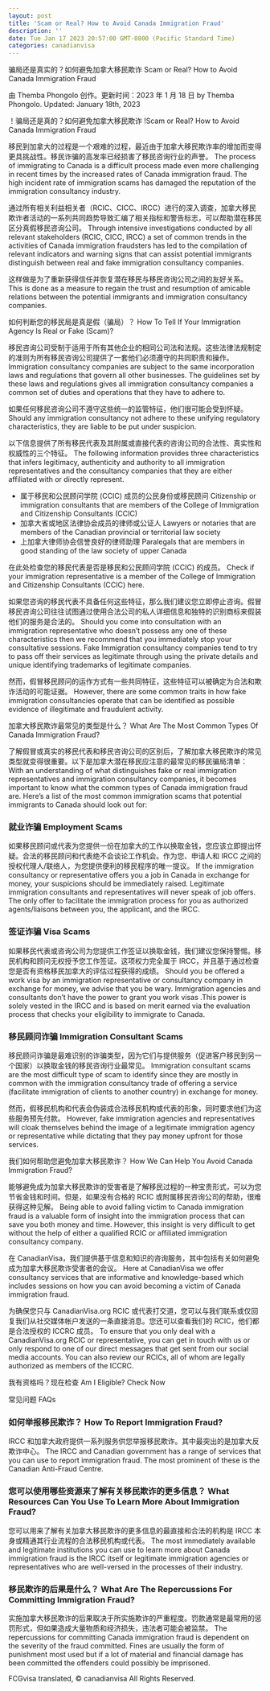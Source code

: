 ```yaml
---
layout: post
title: 'Scam or Real? How to Avoid Canada Immigration Fraud'
description: ''
date: Tue Jan 17 2023 20:57:00 GMT-0800 (Pacific Standard Time)
categories: canadianvisa
---
```


骗局还是真实的？如何避免加拿大移民欺诈	Scam or Real? How to Avoid Canada Immigration Fraud
	
由 Themba Phongolo 创作。更新时间：2023 年 1 月 18 日	by Themba Phongolo. Updated: January 18th, 2023
	
！骗局还是真的？如何避免加拿大移民欺诈	!Scam or Real? How to Avoid Canada Immigration Fraud
	
移民到加拿大的过程是一个艰难的过程，最近由于加拿大移民欺诈率的增加而变得更具挑战性。移民诈骗的高发率已经损害了移民咨询行业的声誉。	The process of immigrating to Canada is a difficult process made even more challenging in recent times by the increased rates of Canada immigration fraud. The high incident rate of immigration scams has damaged the reputation of the immigration consultancy industry.
	
通过所有相关利益相关者（RCIC、CICC、IRCC）进行的深入调查，加拿大移民欺诈者活动的一系列共同趋势导致汇编了相关指标和警告标志，可以帮助潜在移民区分真假移民咨询公司。	Through intensive investigations conducted by all relevant stakeholders (RCIC, CICC, IRCC) a set of common trends in the activities of Canada immigration fraudsters has led to the compilation of relevant indicators and warning signs that can assist potential immigrants distinguish between real and fake immigration consultancy companies.
	
这样做是为了重新获得信任并恢复潜在移民与移民咨询公司之间的友好关系。	This is done as a measure to regain the trust and resumption of amicable relations between the potential immigrants and immigration consultancy companies.
	
如何判断您的移民局是真是假（骗局）？	How To Tell If Your Immigration Agency Is Real or Fake (Scam)?
		
移民咨询公司受制于适用于所有其他企业的相同公司法和法规。这些法律法规制定的准则为所有移民咨询公司提供了一套他们必须遵守的共同职责和操作。	Immigration consultancy companies are subject to the same incorporation laws and regulations that govern all other businesses. The guidelines set by these laws and regulations gives all immigration consultancy companies a common set of duties and operations that they have to adhere to. 
	
如果任何移民咨询公司不遵守这些统一的监管特征，他们很可能会受到怀疑。	Should any immigration consultancy not adhere to these unifying regulatory characteristics, they are liable to be put under suspicion.
	
以下信息提供了所有移民代表及其附属或直接代表的咨询公司的合法性、真实性和权威性的三个特征。	The following information provides three characteristics that infers legitimacy, authenticity and authority to all immigration representatives and the consultancy companies that they are either affiliated with or directly represent.
	
* 属于移民和公民顾问学院 (CCIC) 成员的公民身份或移民顾问	  Citizenship or immigration consultants that are members of the College of Immigration and Citizenship Consultants (CCIC)
* 加拿大省或地区法律协会成员的律师或公证人	  Lawyers or notaries that are members of the Canadian provincial or territorial law society
* 上加拿大律师协会信誉良好的律师助理	  Paralegals that are members in good standing of the law society of upper Canada
	
在此处检查您的移民代表是否是移民和公民顾问学院 (CCIC) 的成员。	Check if your immigration representative is a member of the College of Immigration and Citizenship Consultants (CCIC) here.
	
如果您咨询的移民代表不具备任何这些特征，那么我们建议您立即停止咨询。假冒移民咨询公司往往试图通过使用合法公司的私人详细信息和独特的识别商标来假装他们的服务是合法的。	Should you come into consultation with an immigration representative who doesn’t possess any one of these characteristics then we recommend that you immediately stop your consultative sessions. Fake Immigration consultancy companies tend to try to pass off their services as legitimate through using the private details and unique identifying trademarks of legitimate companies. 
	
然而，假冒移民顾问的运作方式有一些共同特征，这些特征可以被确定为合法和欺诈活动的可能证据。	However, there are some common traits in how fake immigration consultancies operate that can be identified as possible evidence of illegitimate and fraudulent activity.
	
加拿大移民欺诈最常见的类型是什么？	What Are The Most Common Types Of Canada Immigration Fraud?
		
了解假冒或真实的移民代表和移民咨询公司的区别后，了解加拿大移民欺诈的常见类型就变得很重要。以下是加拿大潜在移民应注意的最常见的移民骗局清单：	With an understanding of what distinguishes fake or real immigration representatives and immigration consultancy companies, it becomes important to know what the common types of Canada immigration fraud are. Here’s a list of the most common immigration scams that potential immigrants to Canada should look out for:
	
### 就业诈骗	Employment Scams
	
如果移民顾问或代表为您提供一份在加拿大的工作以换取金钱，您应该立即提出怀疑。合法的移民顾问和代表绝不会谈论工作机会。作为您、申请人和 IRCC 之间的授权代理人/联络人，为您提供便利的移民程序的唯一提议。	If the immigration consultancy or representative offers you a job in Canada in exchange for money, your suspicions should be immediately raised. Legitimate immigration consultants and representatives will never speak of job offers. The only offer to facilitate the immigration process for you as authorized agents/liaisons between you, the applicant, and the IRCC.
	
### 签证诈骗	Visa Scams
	
如果移民代表或咨询公司为您提供工作签证以换取金钱，我们建议您保持警惕。移民机构和顾问无权授予您工作签证。这项权力完全属于 IRCC，并且基于通过检查您是否有资格移民加拿大的评估过程获得的成绩。	Should you be offered a work visa by an immigration representative or consultancy company in exchange for money, we advise that you be wary. Immigration agencies and consultants don’t have the power to grant you work visas .This power is solely vested in the IRCC and is based on merit earned via the evaluation process that checks your eligibility to immigrate to Canada.
	
### 移民顾问诈骗	Immigration Consultant Scams
	
移民顾问诈骗是最难识别的诈骗类型，因为它们与提供服务（促进客户移民到另一个国家）以换取金钱的移民咨询行业最常见。	Immigration consultant scams are the most difficult type of scam to identify since they are mostly in common with the immigration consultancy trade of offering a service (facilitate immigration of clients to another country) in exchange for money. 
	
然而，假移民机构和代表会伪装成合法移民机构或代表的形象，同时要求他们为这些服务预先付款。	However, fake immigration agencies and representatives will cloak themselves behind the image of a legitimate immigration agency or representative while dictating that they pay money upfront for those services.
	
我们如何帮助您避免加拿大移民欺诈？	How We Can Help You Avoid Canada Immigration Fraud?
	
能够避免成为加拿大移民欺诈的受害者是了解移民过程的一种宝贵形式，可以为您节省金钱和时间。但是，如果没有合格的 RCIC 或附属移民咨询公司的帮助，很难获得这种见解。	Being able to avoid falling victim to Canada immigration fraud is a valuable form of insight into the immigration process that can save you both money and time. However, this insight is very difficult to get without the help of either a qualified RCIC or affiliated immigration consultancy company. 
	
在 CanadianVisa，我们提供基于信息和知识的咨询服务，其中包括有关如何避免成为加拿大移民欺诈受害者的会议。	Here at CanadianVisa we offer consultancy services that are informative and knowledge-based which includes sessions on how you can avoid becoming a victim of Canada immigration fraud.
	
为确保您只与 CanadianVisa.org RCIC 或代表打交道，您可以与我们联系或仅回复我们从社交媒体帐户发送的一条直接消息。您还可以查看我们的 RCIC，他们都是合法授权的 ICCRC 成员。	To ensure that you only deal with a CanadianVisa.org RCIC or representative, you can get in touch with us or only respond to one of our direct messages that get sent from our social media accounts. You can also review our RCICs, all of whom are legally authorized as members of the ICCRC.
	
我有资格吗？现在检查	Am I Eligible? Check Now
	
常见问题	FAQs
		
### 如何举报移民欺诈？	How To Report Immigration Fraud?
	
IRCC 和加拿大政府提供一系列服务供您举报移民欺诈。其中最突出的是加拿大反欺诈中心。	The IRCC and Canadian government has a range of services that you can use to report immigration fraud. The most prominent of these is the Canadian Anti-Fraud Centre.
	
### 您可以使用哪些资源来了解有关移民欺诈的更多信息？	What Resources Can You Use To Learn More About Immigration Fraud?
	
您可以用来了解有关加拿大移民欺诈的更多信息的最直接和合法的机构是 IRCC 本身或精通其行业流程的合法移民机构或代表。	The most immediately available and legitimate institutions you can use to learn more about Canada immigration fraud is the IRCC itself or legitimate immigration agencies or representatives who are well-versed in the processes of their industry.
	
### 移民欺诈的后果是什么？	What Are The Repercussions For Committing Immigration Fraud?
	
实施加拿大移民欺诈的后果取决于所实施欺诈的严重程度。罚款通常是最常用的惩罚形式，但如果造成大量物质和经济损失，违法者可能会被监禁。	The repercussions for committing Canada immigration fraud is dependent on the severity of the fraud committed. Fines are usually the form of punishment most used but if a lot of material and financial damage has been committed the offenders could possibly be imprisoned.
	
FCGvisa translated, © canadianvisa All Rights Reserved.
